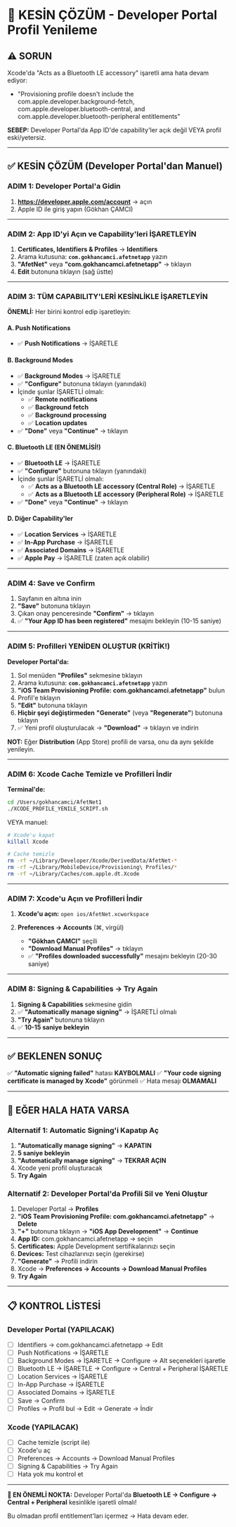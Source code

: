 # 🔴 KESİN ÇÖZÜM - Developer Portal Profil Yenileme

## ⚠️ SORUN

Xcode'da "Acts as a Bluetooth LE accessory" işaretli ama hata devam ediyor:
- "Provisioning profile doesn't include the com.apple.developer.background-fetch, com.apple.developer.bluetooth-central, and com.apple.developer.bluetooth-peripheral entitlements"

**SEBEP:** Developer Portal'da App ID'de capability'ler açık değil VEYA profil eski/yetersiz.

---

## ✅ KESİN ÇÖZÜM (Developer Portal'dan Manuel)

### ADIM 1: Developer Portal'a Gidin

1. **https://developer.apple.com/account** → açın
2. Apple ID ile giriş yapın (Gökhan ÇAMCI)

---

### ADIM 2: App ID'yi Açın ve Capability'leri İŞARETLEYİN

1. **Certificates, Identifiers & Profiles** → **Identifiers**
2. Arama kutusuna: **`com.gokhancamci.afetnetapp`** yazın
3. **"AfetNet"** veya **"com.gokhancamci.afetnetapp"** → tıklayın
4. **Edit** butonuna tıklayın (sağ üstte)

---

### ADIM 3: TÜM CAPABILITY'LERİ KESİNLİKLE İŞARETLEYİN

**ÖNEMLİ:** Her birini kontrol edip işaretleyin:

#### A. Push Notifications
- ✅ **Push Notifications** → İŞARETLE

#### B. Background Modes
- ✅ **Background Modes** → İŞARETLE
- ✅ **"Configure"** butonuna tıklayın (yanındaki)
- İçinde şunlar İŞARETLİ olmalı:
  - ✅ **Remote notifications**
  - ✅ **Background fetch**
  - ✅ **Background processing**
  - ✅ **Location updates**
- ✅ **"Done"** veya **"Continue"** → tıklayın

#### C. Bluetooth LE (EN ÖNEMLİSİ!)
- ✅ **Bluetooth LE** → İŞARETLE
- ✅ **"Configure"** butonuna tıklayın (yanındaki)
- İçinde şunlar İŞARETLİ olmalı:
  - ✅ **Acts as a Bluetooth LE accessory (Central Role)** → İŞARETLE
  - ✅ **Acts as a Bluetooth LE accessory (Peripheral Role)** → İŞARETLE
- ✅ **"Done"** veya **"Continue"** → tıklayın

#### D. Diğer Capability'ler
- ✅ **Location Services** → İŞARETLE
- ✅ **In-App Purchase** → İŞARETLE
- ✅ **Associated Domains** → İŞARETLE
- ✅ **Apple Pay** → İŞARETLE (zaten açık olabilir)

---

### ADIM 4: Save ve Confirm

1. Sayfanın en altına inin
2. **"Save"** butonuna tıklayın
3. Çıkan onay penceresinde **"Confirm"** → tıklayın
4. ✅ **"Your App ID has been registered"** mesajını bekleyin (10-15 saniye)

---

### ADIM 5: Profilleri YENİDEN OLUŞTUR (KRİTİK!)

**Developer Portal'da:**

1. Sol menüden **"Profiles"** sekmesine tıklayın
2. Arama kutusuna: **`com.gokhancamci.afetnetapp`** yazın
3. **"iOS Team Provisioning Profile: com.gokhancamci.afetnetapp"** bulun
4. Profil'e tıklayın
5. **"Edit"** butonuna tıklayın
6. **Hiçbir şeyi değiştirmeden** **"Generate"** (veya **"Regenerate"**) butonuna tıklayın
7. ✅ Yeni profil oluşturulacak → **"Download"** → tıklayın ve indirin

**NOT:** Eğer **Distribution** (App Store) profili de varsa, onu da aynı şekilde yenileyin.

---

### ADIM 6: Xcode Cache Temizle ve Profilleri İndir

**Terminal'de:**

```bash
cd /Users/gokhancamci/AfetNet1
./XCODE_PROFILE_YENILE_SCRIPT.sh
```

VEYA manuel:

```bash
# Xcode'u kapat
killall Xcode

# Cache temizle
rm -rf ~/Library/Developer/Xcode/DerivedData/AfetNet-*
rm -rf ~/Library/MobileDevice/Provisioning\ Profiles/*
rm -rf ~/Library/Caches/com.apple.dt.Xcode
```

---

### ADIM 7: Xcode'u Açın ve Profilleri İndir

1. **Xcode'u açın:** `open ios/AfetNet.xcworkspace`

2. **Preferences → Accounts** (⌘, virgül)
   - **"Gökhan ÇAMCI"** seçili
   - **"Download Manual Profiles"** → tıklayın
   - ✅ **"Profiles downloaded successfully"** mesajını bekleyin (20-30 saniye)

---

### ADIM 8: Signing & Capabilities → Try Again

1. **Signing & Capabilities** sekmesine gidin
2. ✅ **"Automatically manage signing"** → İŞARETLİ olmalı
3. **"Try Again"** butonuna tıklayın
4. ✅ **10-15 saniye bekleyin**

---

## ✅ BEKLENEN SONUÇ

✅ **"Automatic signing failed"** hatası **KAYBOLMALI**
✅ **"Your code signing certificate is managed by Xcode"** görünmeli
✅ Hata mesajı **OLMAMALI**

---

## 🔄 EĞER HALA HATA VARSA

### Alternatif 1: Automatic Signing'i Kapatıp Aç

1. **"Automatically manage signing"** → **KAPATIN**
2. **5 saniye bekleyin**
3. **"Automatically manage signing"** → **TEKRAR AÇIN**
4. Xcode yeni profil oluşturacak
5. **Try Again**

### Alternatif 2: Developer Portal'da Profili Sil ve Yeni Oluştur

1. Developer Portal → **Profiles**
2. **"iOS Team Provisioning Profile: com.gokhancamci.afetnetapp"** → **Delete**
3. **"+"** butonuna tıklayın → **"iOS App Development"** → **Continue**
4. **App ID:** com.gokhancamci.afetnetapp → seçin
5. **Certificates:** Apple Development sertifikalarınızı seçin
6. **Devices:** Test cihazlarınızı seçin (gerekirse)
7. **"Generate"** → Profili indirin
8. Xcode → **Preferences → Accounts → Download Manual Profiles**
9. **Try Again**

---

## 📋 KONTROL LİSTESİ

### Developer Portal (YAPILACAK)
- [ ] Identifiers → com.gokhancamci.afetnetapp → Edit
- [ ] Push Notifications → İŞARETLE
- [ ] Background Modes → İŞARETLE → Configure → Alt seçenekleri işaretle
- [ ] Bluetooth LE → İŞARETLE → Configure → Central + Peripheral İŞARETLE
- [ ] Location Services → İŞARETLE
- [ ] In-App Purchase → İŞARETLE
- [ ] Associated Domains → İŞARETLE
- [ ] Save → Confirm
- [ ] Profiles → Profil bul → Edit → Generate → İndir

### Xcode (YAPILACAK)
- [ ] Cache temizle (script ile)
- [ ] Xcode'u aç
- [ ] Preferences → Accounts → Download Manual Profiles
- [ ] Signing & Capabilities → Try Again
- [ ] Hata yok mu kontrol et

---

**🎯 EN ÖNEMLİ NOKTA:**
Developer Portal'da **Bluetooth LE → Configure → Central + Peripheral** kesinlikle işaretli olmalı!

Bu olmadan profil entitlement'ları içermez → Hata devam eder.

